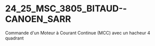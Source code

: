 # 24_25_MSC_3805_BITAUD--CANOEN_SARR

Commande d'un Moteur à Courant Continue (MCC) avec un hacheur 4 quadrant
